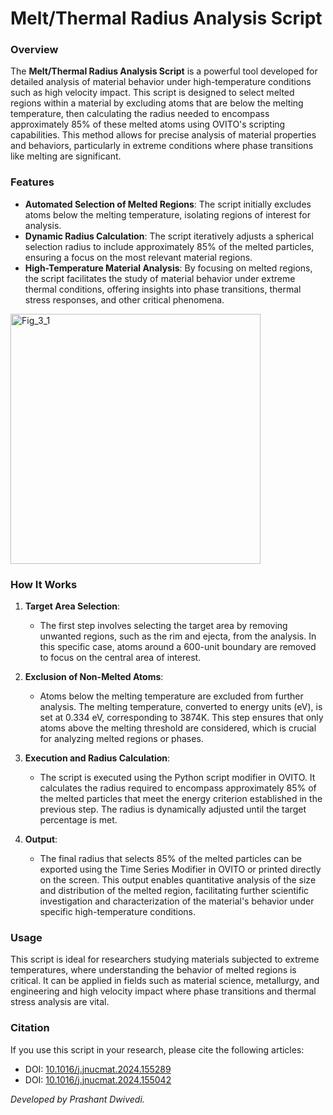 # **Melt/Thermal Radius Analysis Script**

### **Overview**
The **Melt/Thermal Radius Analysis Script** is a powerful tool developed for detailed analysis of material behavior under high-temperature conditions such as high velocity impact. This script is designed to select melted regions within a material by excluding atoms that are below the melting temperature, then calculating the radius needed to encompass approximately 85% of these melted atoms using OVITO's scripting capabilities. This method allows for precise analysis of material properties and behaviors, particularly in extreme conditions where phase transitions like melting are significant.

### **Features**
- **Automated Selection of Melted Regions**: The script initially excludes atoms below the melting temperature, isolating regions of interest for analysis.
- **Dynamic Radius Calculation**: The script iteratively adjusts a spherical selection radius to include approximately 85% of the melted particles, ensuring a focus on the most relevant material regions.
- **High-Temperature Material Analysis**: By focusing on melted regions, the script facilitates the study of material behavior under extreme thermal conditions, offering insights into phase transitions, thermal stress responses, and other critical phenomena.

<img src="https://github.com/user-attachments/assets/042fe811-f5cf-4c59-ba25-6a6a701b7fc0" alt="Fig_3_1" width="400"/>

### **How It Works**
1. **Target Area Selection**: 
   - The first step involves selecting the target area by removing unwanted regions, such as the rim and ejecta, from the analysis. In this specific case, atoms around a 600-unit boundary are removed to focus on the central area of interest.

2. **Exclusion of Non-Melted Atoms**: 
   - Atoms below the melting temperature are excluded from further analysis. The melting temperature, converted to energy units (eV), is set at 0.334 eV, corresponding to 3874K. This step ensures that only atoms above the melting threshold are considered, which is crucial for analyzing melted regions or phases.

3. **Execution and Radius Calculation**: 
   - The script is executed using the Python script modifier in OVITO. It calculates the radius required to encompass approximately 85% of the melted particles that meet the energy criterion established in the previous step. The radius is dynamically adjusted until the target percentage is met.

4. **Output**: 
   - The final radius that selects 85% of the melted particles can be exported using the Time Series Modifier in OVITO or printed directly on the screen. This output enables quantitative analysis of the size and distribution of the melted region, facilitating further scientific investigation and characterization of the material's behavior under specific high-temperature conditions.

### **Usage**
This script is ideal for researchers studying materials subjected to extreme temperatures, where understanding the behavior of melted regions is critical. It can be applied in fields such as material science, metallurgy, and engineering and high velocity impact where phase transitions and thermal stress analysis are vital.

### **Citation**
If you use this script in your research, please cite the following articles:

- DOI: [10.1016/j.jnucmat.2024.155289](https://doi.org/10.1016/j.jnucmat.2024.155289)
- DOI: [10.1016/j.jnucmat.2024.155042](https://doi.org/10.1016/j.jnucmat.2024.155042)

*Developed by Prashant Dwivedi.*

